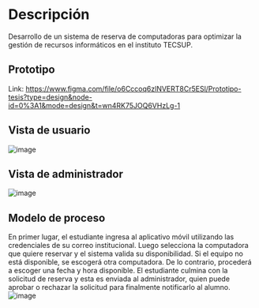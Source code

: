 # Descripción
Desarrollo de un sistema de reserva de computadoras para optimizar la gestión de recursos informáticos en el instituto TECSUP.

## Prototipo
Link: https://www.figma.com/file/o6Cccoq6zlNVERT8Cr5ESl/Prototipo-tesis?type=design&node-id=0%3A1&mode=design&t=wn4RK75JOQ6VHzLg-1

## Vista de usuario
![image](https://github.com/dannycastilloo/SmartReserve/assets/76531494/f108e1c0-d7d3-4721-9aff-ae5b85255390)

## Vista de administrador
![image](https://github.com/dannycastilloo/SmartReserve/assets/76531494/7303b4db-3652-4835-a974-620ba88f48a3)

## Modelo de proceso
En primer lugar, el estudiante ingresa al aplicativo móvil utilizando las credenciales de su correo institucional. Luego selecciona la computadora que quiere reservar y el sistema valida su disponibilidad. Si el equipo no está disponible, se escogerá otra computadora. De lo contrario, procederá a escoger una fecha y hora disponible. El estudiante culmina con la solicitud de reserva y esta es enviada al administrador, quien puede aprobar o rechazar la solicitud para finalmente notificarlo al alumno.
![image](https://github.com/dannycastilloo/SmartReserve/assets/76531494/221c2677-670f-4f87-a2a8-628e2b1c2bd3)
